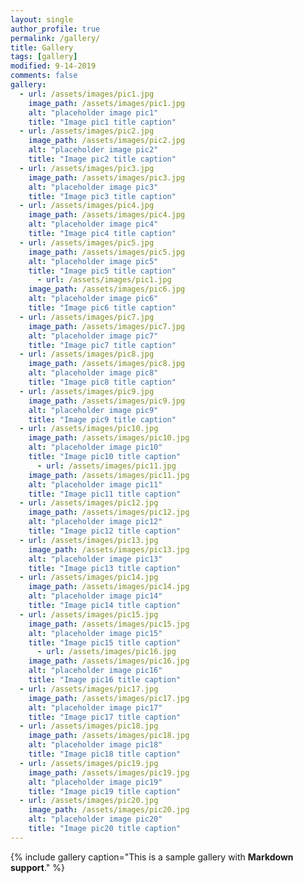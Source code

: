 ```yaml
---
layout: single
author_profile: true
permalink: /gallery/
title: Gallery
tags: [gallery]
modified: 9-14-2019
comments: false
gallery:
  - url: /assets/images/pic1.jpg
    image_path: /assets/images/pic1.jpg
    alt: "placeholder image pic1"
    title: "Image pic1 title caption"
  - url: /assets/images/pic2.jpg
    image_path: /assets/images/pic2.jpg
    alt: "placeholder image pic2"
    title: "Image pic2 title caption"
  - url: /assets/images/pic3.jpg
    image_path: /assets/images/pic3.jpg
    alt: "placeholder image pic3"
    title: "Image pic3 title caption"  
  - url: /assets/images/pic4.jpg
    image_path: /assets/images/pic4.jpg
    alt: "placeholder image pic4"
    title: "Image pic4 title caption"
  - url: /assets/images/pic5.jpg
    image_path: /assets/images/pic5.jpg
    alt: "placeholder image pic5"
    title: "Image pic5 title caption"
      - url: /assets/images/pic1.jpg
    image_path: /assets/images/pic6.jpg
    alt: "placeholder image pic6"
    title: "Image pic6 title caption"
  - url: /assets/images/pic7.jpg
    image_path: /assets/images/pic7.jpg
    alt: "placeholder image pic7"
    title: "Image pic7 title caption"
  - url: /assets/images/pic8.jpg
    image_path: /assets/images/pic8.jpg
    alt: "placeholder image pic8"
    title: "Image pic8 title caption"  
  - url: /assets/images/pic9.jpg
    image_path: /assets/images/pic9.jpg
    alt: "placeholder image pic9"
    title: "Image pic9 title caption"
  - url: /assets/images/pic10.jpg
    image_path: /assets/images/pic10.jpg
    alt: "placeholder image pic10"
    title: "Image pic10 title caption"
      - url: /assets/images/pic11.jpg
    image_path: /assets/images/pic11.jpg
    alt: "placeholder image pic11"
    title: "Image pic11 title caption"
  - url: /assets/images/pic12.jpg
    image_path: /assets/images/pic12.jpg
    alt: "placeholder image pic12"
    title: "Image pic12 title caption"
  - url: /assets/images/pic13.jpg
    image_path: /assets/images/pic13.jpg
    alt: "placeholder image pic13"
    title: "Image pic13 title caption"  
  - url: /assets/images/pic14.jpg
    image_path: /assets/images/pic14.jpg
    alt: "placeholder image pic14"
    title: "Image pic14 title caption"
  - url: /assets/images/pic15.jpg
    image_path: /assets/images/pic15.jpg
    alt: "placeholder image pic15"
    title: "Image pic15 title caption"
      - url: /assets/images/pic16.jpg
    image_path: /assets/images/pic16.jpg
    alt: "placeholder image pic16"
    title: "Image pic16 title caption"
  - url: /assets/images/pic17.jpg
    image_path: /assets/images/pic17.jpg
    alt: "placeholder image pic17"
    title: "Image pic17 title caption"
  - url: /assets/images/pic18.jpg
    image_path: /assets/images/pic18.jpg
    alt: "placeholder image pic18"
    title: "Image pic18 title caption"  
  - url: /assets/images/pic19.jpg
    image_path: /assets/images/pic19.jpg
    alt: "placeholder image pic19"
    title: "Image pic19 title caption"
  - url: /assets/images/pic20.jpg
    image_path: /assets/images/pic20.jpg
    alt: "placeholder image pic20"
    title: "Image pic20 title caption"    
---
```


{% include gallery caption="This is a sample gallery with **Markdown support**." %}


